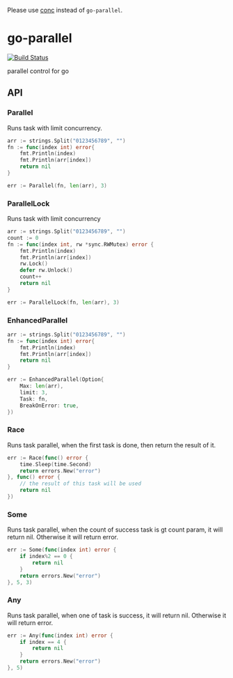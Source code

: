 Please use [conc](https://github.com/sourcegraph/conc) instead of `go-parallel`.

# go-parallel

[![Build Status](https://github.com/vicanso/go-parallel/workflows/Test/badge.svg)](https://github.com/vicanso/go-parallel/actions)

parallel control for go

## API

### Parallel

Runs task with limit concurrency.

```go
arr := strings.Split("0123456789", "")
fn := func(index int) error{
    fmt.Println(index)
    fmt.Println(arr[index])
    return nil
}

err := Parallel(fn, len(arr), 3)
```

### ParallelLock

Runs task with limit concurrency

```go
arr := strings.Split("0123456789", "")
count := 0
fn := func(index int, rw *sync.RWMutex) error {
    fmt.Println(index)
    fmt.Println(arr[index])
    rw.Lock()
    defer rw.Unlock()
    count++
    return nil
}

err := ParallelLock(fn, len(arr), 3)
```

### EnhancedParallel

```go
arr := strings.Split("0123456789", "")
fn := func(index int) error{
    fmt.Println(index)
    fmt.Println(arr[index])
    return nil
}

err := EnhancedParallel(Option{
    Max: len(arr), 
    limit: 3,
    Task: fn,
    BreakOnError: true,
})
```

### Race

Runs task parallel, when the first task is done, then return the result of it.

```go
err := Race(func() error {
    time.Sleep(time.Second)
    return errors.New("error")
}, func() error {
    // the result of this task will be used
    return nil
})
```

### Some

Runs task parallel, when the count of success task is gt count param, it will return nil. Otherwise it will return error.

```go
err := Some(func(index int) error {
    if index%2 == 0 {
        return nil
    }
    return errors.New("error")
}, 5, 3)
```

### Any

Runs task parallel, when one of task is success, it will return nil. Otherwise it will return error.

```go
err := Any(func(index int) error {
    if index == 4 {
        return nil
    }
    return errors.New("error")
}, 5)
```
